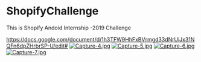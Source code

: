 # ShopifyChallenge

This is Shopify Andoid Internship -2019 Challenge 

https://docs.google.com/document/d/1h3TFW9HhFxBVrmgd33dNrUiJx31NQFn6dpZHrbrSP-U/edit#
[![Capture-4.jpg](https://i.postimg.cc/zGxBVBL0/Capture-4.jpg)](https://postimg.cc/RWn9YvLH)
[![Capture-5.jpg](https://i.postimg.cc/bwwYch6b/Capture-5.jpg)](https://postimg.cc/Xpt6dT67)
[![Capture-6.jpg](https://i.postimg.cc/pyNVMh6L/Capture-6.jpg)](https://postimg.cc/5Q3Ww0Jh)
[![Capture-7.jpg](https://i.postimg.cc/HW0TrxRX/Capture-7.jpg)](https://postimg.cc/Dmz9D22w)
